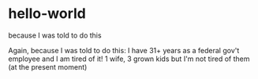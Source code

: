 # hello-world
because I was told to do this

Again, because I was told to do this:
I have 31+ years as a federal gov't employee and I am tired of it!
1 wife, 3 grown kids but I'm not tired of them (at the present moment)
